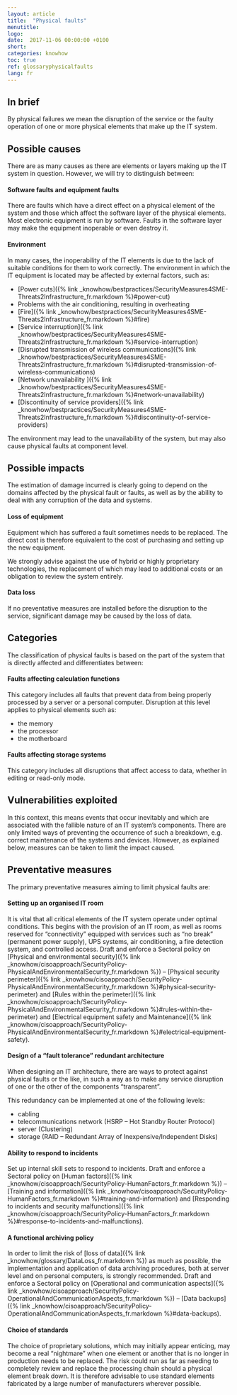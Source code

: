 ```yaml
---
layout: article
title:  "Physical faults"
menutitle:
logo:
date:  2017-11-06 00:00:00 +0100
short:
categories: knowhow
toc: true
ref: glossaryphysicalfaults
lang: fr
---
```

## In brief
By physical failures we mean the disruption of the service or the faulty operation of one or more physical elements that make up the IT system.

## Possible causes
There are as many causes as there are elements or layers making up the IT system in question. However, we will try to distinguish between: 

#### Software faults and equipment faults
There are faults which have a direct effect on a physical element of the system and those which affect the software layer of the physical elements. Most electronic equipment is run by software. Faults in the software layer may make the equipment inoperable or even destroy it.

#### Environment
In many cases, the inoperability of the IT elements is due to the lack of suitable conditions for them to work correctly. The environment in which the IT equipment is located may be affected by external factors, such as:

* [Power cuts]({% link _knowhow/bestpractices/SecurityMeasures4SME-Threats2Infrastructure_fr.markdown %}#power-cut)
* Problems with the air conditioning, resulting in overheating
* [Fire]({% link _knowhow/bestpractices/SecurityMeasures4SME-Threats2Infrastructure_fr.markdown %}#fire)
* [Service interruption]({% link _knowhow/bestpractices/SecurityMeasures4SME-Threats2Infrastructure_fr.markdown %}#service-interruption)
* [Disrupted transmission of wireless communications]({% link _knowhow/bestpractices/SecurityMeasures4SME-Threats2Infrastructure_fr.markdown %}#disrupted-transmission-of-wireless-communications)
* [Network unavailability ]({% link _knowhow/bestpractices/SecurityMeasures4SME-Threats2Infrastructure_fr.markdown %}#network-unavailability)
* [Discontinuity of service providers]({% link _knowhow/bestpractices/SecurityMeasures4SME-Threats2Infrastructure_fr.markdown %}#discontinuity-of-service-providers)

The environment may lead to the unavailability of the system, but may also cause physical faults at component level.

## Possible impacts
The estimation of damage incurred is clearly going to depend on the domains affected by the physical fault or faults, as well as by the ability to deal with any corruption of the data and systems.

#### Loss of equipment
Equipment which has suffered a fault sometimes needs to be replaced. The direct cost is therefore equivalent to the cost of purchasing and setting up the new equipment.

We strongly advise against the use of hybrid or highly proprietary technologies, the replacement of which may lead to additional costs or an obligation to review the system entirely.

#### Data loss
If no preventative measures are installed before the disruption to the service, significant damage may be caused by the loss of data.

## Categories
The classification of physical faults is based on the part of the system that is directly affected and differentiates between:

#### Faults affecting calculation functions
This category includes all faults that prevent data from being properly processed by a server or a personal computer. Disruption at this level applies to physical elements such as:

* the memory
* the processor
* the motherboard

#### Faults affecting storage systems
This category includes all disruptions that affect access to data, whether in editing or read-only mode.

## Vulnerabilities exploited
In this context, this means events that occur inevitably and which are associated with the fallible nature of an IT system’s components. There are only limited ways of preventing the occurrence of such a breakdown, e.g. correct maintenance of the systems and devices. However, as explained below, measures can be taken to limit the impact caused.

## Preventative measures
The primary preventative measures aiming to limit physical faults are:

#### Setting up an organised IT room
It is vital that all critical elements of the IT system operate under optimal conditions. This begins with the provision of an IT room, as well as rooms reserved for “connectivity” equipped with services such as “no break” (permanent power supply), UPS systems, air conditioning, a fire detection system, and controlled access. Draft and enforce a Sectoral policy on [Physical and environmental security]({% link _knowhow/cisoapproach/SecurityPolicy-PhysicalAndEnvironmentalSecurity_fr.markdown %}) – [Physical security perimeter]({% link _knowhow/cisoapproach/SecurityPolicy-PhysicalAndEnvironmentalSecurity_fr.markdown %}#physical-security-perimeter) and [Rules within the perimeter]({% link _knowhow/cisoapproach/SecurityPolicy-PhysicalAndEnvironmentalSecurity_fr.markdown %}#rules-within-the-perimeter) and [Electrical equipment safety and Maintenance]({% link _knowhow/cisoapproach/SecurityPolicy-PhysicalAndEnvironmentalSecurity_fr.markdown %}#electrical-equipment-safety).

#### Design of a “fault tolerance” redundant architecture
When designing an IT architecture, there are ways to protect against physical faults or the like, in such a way as to make any service disruption of one or the other of the components “transparent”.

This redundancy can be implemented at one of the following levels:

* cabling
* telecommunications network (HSRP – Hot Standby Router Protocol)
* server (Clustering)
* storage (RAID – Redundant Array of Inexpensive/Independent Disks)

#### Ability to respond to incidents
Set up internal skill sets to respond to incidents. Draft and enforce a Sectoral policy on [Human factors]({% link _knowhow/cisoapproach/SecurityPolicy-HumanFactors_fr.markdown %}) – [Training and information]({% link _knowhow/cisoapproach/SecurityPolicy-HumanFactors_fr.markdown %}#training-and-information) and [Responding to incidents and security malfunctions]({% link _knowhow/cisoapproach/SecurityPolicy-HumanFactors_fr.markdown %}#response-to-incidents-and-malfunctions).

#### A functional archiving policy
In order to limit the risk of [loss of data]({% link _knowhow/glossary/DataLoss_fr.markdown %}) as much as possible, the implementation and application of data archiving procedures, both at server level and on personal computers, is strongly recommended. Draft and enforce a Sectoral policy on [Operational and communication aspects]({% link _knowhow/cisoapproach/SecurityPolicy-OperationalAndCommunicationAspects_fr.markdown %}) – [Data backups]({% link _knowhow/cisoapproach/SecurityPolicy-OperationalAndCommunicationAspects_fr.markdown %}#data-backups).

#### Choice of standards
The choice of proprietary solutions, which may initially appear enticing, may become a real “nightmare” when one element or another that is no longer in production needs to be replaced. The risk could run as far as needing to completely review and replace the processing chain should a physical element break down. It is therefore advisable to use standard elements fabricated by a large number of manufacturers wherever possible.
